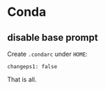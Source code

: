 # Conda



## disable base prompt

Create `.condarc` under `HOME`:

    changeps1: false

That is all.

